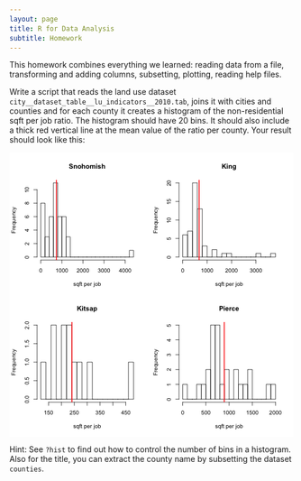 ```yaml
---
layout: page
title: R for Data Analysis
subtitle: Homework
---
```




This homework combines everything we learned: reading data from a file, transforming and adding columns, subsetting, plotting, reading help files.

Write a script that reads the land use dataset `city__dataset_table__lu_indicators__2010.tab`, joins it with cities and counties and for each county it creates a histogram of the non-residential sqft per job ratio. The histogram should have 20 bins. It should also include a thick red vertical line at the mean value of the ratio per county. Your result should look like this:

<img src="fig/16-homework-unnamed-chunk-2-1.png" title="plot of chunk unnamed-chunk-2" alt="plot of chunk unnamed-chunk-2" style="display: block; margin: auto;" />

Hint: See `?hist` to find out how to control the number of bins in a histogram. Also for the title, you can extract the county name by subsetting the dataset `counties`.
